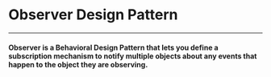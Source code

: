 # Observer Design Pattern
***

#### Observer is a Behavioral Design Pattern that lets you define a subscription mechanism to notify multiple objects about any events that happen to the object they are observing.

